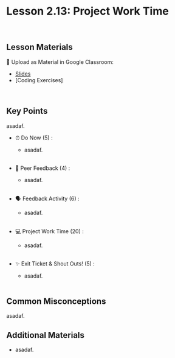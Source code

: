 # Lesson 2.13: Project Work Time

<br>

## Lesson Materials

📖 Upload as Material in Google Classroom:
- [Slides](https://docs.google.com/presentation/d/1GuiqBSeFStW9mQuiBbAUsn9JFHbIEt-6KvIjnpm109M/edit?usp=sharing)
- [Coding Exercises]

<br>

## Key Points
asadaf.

- ⏰ Do Now (5) : 
    -  asadaf. <br><br>

- 👥 Peer Feedback (4) : 
    - asadaf.<br><br>

- 🗣️ Feedback Activity (6) :
    - asadaf.<br><br>

- 💻 Project Work Time (20) : 
    - asadaf. <br><br>

- ✨ Exit Ticket & Shout Outs! (5) : 
    - asadaf. <br><br>


## Common Misconceptions
asadaf.


## Additional Materials
- asadaf.
